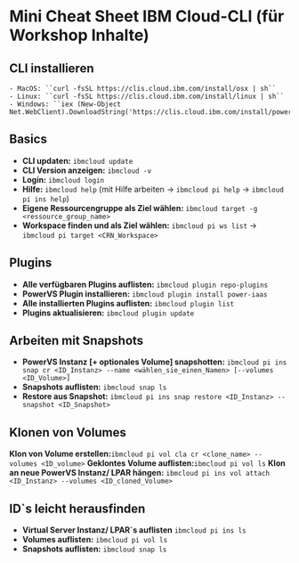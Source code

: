 # Mini Cheat Sheet IBM Cloud-CLI (für Workshop Inhalte) 


## CLI installieren
    - MacOS: ``curl -fsSL https://clis.cloud.ibm.com/install/osx | sh``
    - Linux: ``curl -fsSL https://clis.cloud.ibm.com/install/linux | sh``
    - Windows: ``iex (New-Object Net.WebClient).DownloadString('https://clis.cloud.ibm.com/install/powershell')``

## Basics
- **CLI updaten:** ``ibmcloud update``
- **CLI Version anzeigen:** ``ibmcloud -v``
- **Login:** ``ibmcloud login``
- **Hilfe:** ``ibmcloud help`` (mit Hilfe arbeiten -> ``ibmcloud pi help`` -> ``ibmcloud pi ins help``)
- **Eigene Ressourcengruppe als Ziel wählen:** ``ibmcloud target -g <ressource_group_name>``
- **Workspace finden und als Ziel wählen:** ``ibmcloud pi ws list`` -> ``ibmcloud pi target <CRN_Workspace>``

## Plugins
- **Alle verfügbaren Plugins auflisten:** ``ibmcloud plugin repo-plugins``
- **PowerVS Plugin installieren:** ``ibmcloud plugin install power-iaas``
- **Alle installierten Plugins auflisten:** ``ibmcloud plugin list``
- **Plugins aktualisieren:** ``ibmcloud plugin update``

## Arbeiten mit Snapshots

- **PowerVS Instanz [+ optionales Volume] snapshotten:** ``ibmcloud pi ins snap cr <ID_Instanz> --name <wählen_sie_einen_Namen> [--volumes <ID_Volume>]``
- **Snapshots auflisten:** ``ibmcloud snap ls``
- **Restore aus Snapshot:** ``ibmcloud pi ins snap restore <ID_Instanz> --snapshot <ID_Snapshot>``

## Klonen von Volumes

**Klon von Volume erstellen:**``ibmcloud pi vol cla cr <clone_name> --volumes <ID_volume>``
**Geklontes Volume auflisten:**``ibmcloud pi vol ls``
**Klon an neue PowerVS Instanz/ LPAR hängen:** ``ibmcloud pi ins vol attach <ID_Instanz> --volumes <ID_cloned_Volume>``

## ID`s leicht herausfinden
- **Virtual Server Instanz/ LPAR`s auflisten** ``ibmcloud pi ins ls`` 
- **Volumes auflisten:** ``ibmcloud pi vol ls``
- **Snapshots auflisten:** ``ibmcloud snap ls``